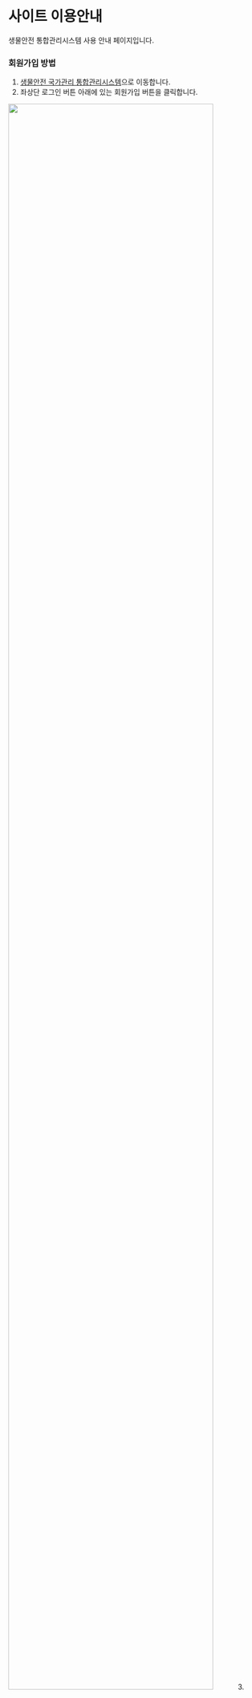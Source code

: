 # 사이트 이용안내
생물안전 통합관리시스템 사용 안내 페이지입니다.  


### 회원가입 방법
1. [생물안전 국가관리 통합관리시스템](http://125.6.37.38/mainmenu.do/)으로 이동합니다. 
2. 좌상단 로그인 버튼 아래에 있는 회원가입 버튼을 클릭합니다.
<img width="90%" src="![회원가입 1](https://user-images.githubusercontent.com/125325764/218614107-7cd2ef86-dd19-4f92-926e-a4450fc7095e.PNG)"/>
3.
